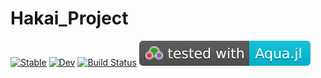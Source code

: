 # Hakai_Project


[![Stable](https://img.shields.io/badge/docs-stable-blue.svg)](https://yolhan83.github.io/Hakai_Project.jl/stable/)
[![Dev](https://img.shields.io/badge/docs-dev-blue.svg)](https://yolhan83/Hakai_Project.jl/dev/)
[![Build Status](https://github.com/yolhan83/Hakai_Project.jl/actions/workflows/CI.yml/badge.svg?branch=master)](https://github.com/yolhan83/Hakai_Project.jl/actions/workflows/CI.yml?query=branch%3Amaster)
[![Aqua](https://raw.githubusercontent.com/JuliaTesting/Aqua.jl/master/badge.svg)](https://github.com/JuliaTesting/Aqua.jl)
